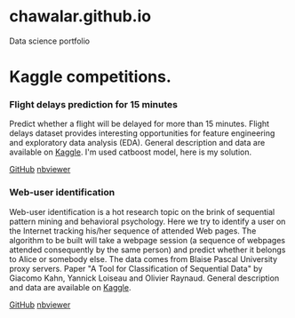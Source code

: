 # chawalar.github.io
Data science portfolio

# Kaggle competitions.

### Flight delays prediction for 15 minutes
Predict whether a flight will be delayed for more than 15 minutes. Flight delays dataset provides interesting opportunities for feature engineering and exploratory data analysis (EDA). General description and data are available on [Kaggle](https://www.kaggle.com/c/flight-delays-fall-2018/data). I'm used catboost model, here is my solution.

[GitHub](https://github.com/Chawalar/chawalar.github.io/blob/master/Notebooks/flight_delays_catboost.ipynb) [nbviewer](https://nbviewer.jupyter.org/github/Chawalar/chawalar.github.io/blob/master/Notebooks/flight_delays_catboost.ipynb) 

### Web-user identification
Web-user identification is a hot research topic on the brink of sequential pattern mining and behavioral psychology.
Here we try to identify a user on the Internet tracking his/her sequence of attended Web pages. The algorithm to be built will take a webpage session (a sequence of webpages attended consequently by the same person) and predict whether it belongs to Alice or somebody else.
The data comes from Blaise Pascal University proxy servers. Paper "A Tool for Classification of Sequential Data" by Giacomo Kahn, Yannick Loiseau and Olivier Raynaud.
General description and data are available on [Kaggle](https://www.kaggle.com/c/catch-me-if-you-can-intruder-detection-through-webpage-session-tracking2).

[GitHub](https://github.com/Chawalar/chawalar.github.io/blob/master/Notebooks/alice_identification.ipynb) [nbviewer](https://nbviewer.jupyter.org/github/Chawalar/chawalar.github.io/blob/master/Notebooks/alice_identification.ipynb)
